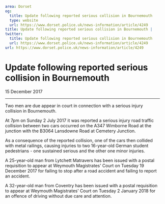 ```yaml
area: Dorset
og:
  title: Update following reported serious collision in Bournemouth
  type: website
  url: https://www.dorset.police.uk/news-information/article/4249
title: Update following reported serious collision in Bournemouth |
twitter:
  title: Update following reported serious collision in Bournemouth
  url: https://www.dorset.police.uk/news-information/article/4249
url: https://www.dorset.police.uk/news-information/article/4249
```

# Update following reported serious collision in Bournemouth

15 December 2017

* * *

Two men are due appear in court in connection with a serious injury collision in Bournemouth.

At 7pm on Sunday 2 July 2017 it was reported a serious injury road traffic collision between two cars occurred on the A347 Wimborne Road at the junction with the B3064 Lansdowne Road at Cemetery Junction.

As a consequence of the reported collision, one of the cars then collided with metal railings, causing injuries to two 16-year-old German student pedestrians - one sustained serious and the other one minor injuries.

A 25-year-old man from Lytchett Matravers has been issued with a postal requisition to appear at Weymouth Magistrates' Court on Tuesday 19 December 2017 for failing to stop after a road accident and failing to report an accident.

A 32-year-old man from Coventry has been issued with a postal requisition to appear at Weymouth Magistrates' Court on Tuesday 2 January 2018 for an offence of driving without due care and attention.

